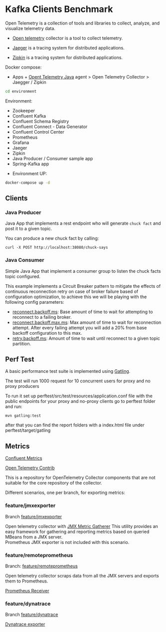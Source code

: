 # Kafka Clients Benchmark

Open Telemetry is a collection of tools and libraries to collect, analyze, and visualize telemetry data.

* [Open telemetry](https://github.com/open-telemetry/opentelemetry-collector) collector is a tool to collect telemetry.

* [Jaeger](https://www.jaegertracing.io/) is a tracing system for distributed applications.

* [Zipkin](https://zipkin.io/) is a tracing system for distributed applications.

Docker compose: 

* Apps + [Opent Telemetry Java](https://github.com/open-telemetry/opentelemetry-java-instrumentation) agent > Open Telemetry Collector > Jaegger / Zipkin

```sh
cd environment 
```

Environment:

 * Zookeeper
 * Confluent Kafka
 * Confluent Schema Registry
 * Confluent Connect - Data Generator
 * Confluent Control Center
 * Prometheus
 * Grafana
 * Jaeger
 * Zipkin
 * Java Producer / Consumer sample app 
 * Spring-Kafka app 


- Environment UP:

```sh
docker-compose up -d
```

## Clients

### Java Producer

Java App that implements a rest endpoint who will generate `chuck fact` and post it to a given topic.

You can produce a new chuck fact by calling:

```
curl -X POST http://localhost:38080/chuck-says
```

### Java Consumer

Simple Java App that implement a consumer group to listen the chuck facts topic configured.

This example implements a Circuit Breaker pattern to mitigate the effects of continuous reconnection retry on case of broker failure based of configuration optimization, to achieve this we will be playing with the following config parameters:

* [reconnect.backoff.ms](https://docs.confluent.io/platform/current/installation/configuration/consumer-configs.html#reconnect-backoff-ms): Base amount of time to wait for attempting to reconnect to a failing broker.
* [reconnect.backoff.max.ms](https://docs.confluent.io/platform/current/installation/configuration/consumer-configs.html#reconnect-backoff-max-ms): Max amount of time to wait for reconnection attempt. After every failing attempt you will add a 20% from base backoff configuration to this max.
* [retry.backoff.ms](https://docs.confluent.io/platform/current/installation/configuration/consumer-configs.html#retry-backoff-ms): Amount of time to wait until reconnect to a given topic partition.

## Perf Test

A basic performance test suite is implemented using [Gatling](https://gatling.io/).

The test will run 1000 request for 10 concurrent users for proxy and no proxy producers

To run it set up perftest/src/test/resources/application.conf file with the public endpoints for your proxy and no-proxy clients go to perftest folder and run:

```
mvn gatling:test
```

after that you can find the report folders with a index.html file under perftest/target/gatling

## Metrics

[Confluent Metrics](https://docs.confluent.io/platform/current/kafka/monitoring.html)

[Open Telemetry Contrib](https://github.com/open-telemetry/opentelemetry-collector-contrib)

This is a repository for OpenTelemetry Collector components that are not suitable for the core repository of the collector.

Different scenarios, one per branch, for exporting metrics:

### feature/jmxexporter

Branch [feature/jmxexporter](https://github.com/mcolomerc/kafka-clients-benchmark/tree/feature/jmxexporter)

Open telemetry collector with [JMX Metric Gatherer](https://github.com/open-telemetry/opentelemetry-java-contrib/tree/main/jmx-metrics)
This utility provides an easy framework for gathering and reporting metrics based on queried MBeans from a JMX server.  
Prometheus JMX exporter is not included with this scenario. 

### feature/remoteprometheus

Branch: [feature/remoteprometheus](https://github.com/mcolomerc/kafka-clients-benchmark/tree/feature/remoteprometheus)

Open telemetry collector scraps data from all the JMX servers and exports them to Prometheus.

[Prometheus Receiver](https://github.com/open-telemetry/opentelemetry-collector-contrib/tree/main/receiver/prometheusreceiver)

### feature/dynatrace 

Branch [feature/dynatrace](https://github.com/mcolomerc/kafka-clients-benchmark/tree/feature/dynatrace)

[Dynatrace exporter](https://github.com/open-telemetry/opentelemetry-collector-contrib/tree/main/exporter/dynatraceexporter) 